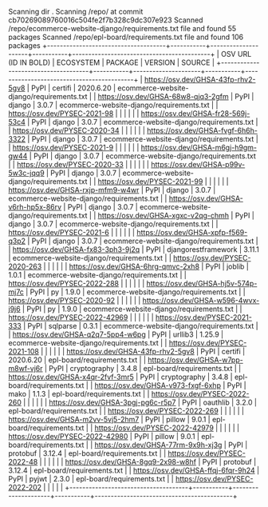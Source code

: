 Scanning dir .
Scanning /repo/ at commit cb70269089760016c504fe2f7b328c9dc307e923
Scanned /repo/ecommerce-website-django/requirements.txt file and found 55 packages
Scanned /repo/epl-board/requirements.txt file and found 106 packages
+-------------------------------------+-----------+---------------------+-----------+-------------------------------------------+
| OSV URL (ID IN BOLD)                | ECOSYSTEM | PACKAGE             | VERSION   | SOURCE                                    |
+-------------------------------------+-----------+---------------------+-----------+-------------------------------------------+
| https://osv.dev/GHSA-43fp-rhv2-5gv8 | PyPI      | certifi             | 2020.6.20 | ecommerce-website-django/requirements.txt |
| https://osv.dev/GHSA-68w8-qjq3-2gfm | PyPI      | django              | 3.0.7     | ecommerce-website-django/requirements.txt |
| https://osv.dev/PYSEC-2021-98       |           |                     |           |                                           |
| https://osv.dev/GHSA-fr28-569j-53c4 | PyPI      | django              | 3.0.7     | ecommerce-website-django/requirements.txt |
| https://osv.dev/PYSEC-2020-34       |           |                     |           |                                           |
| https://osv.dev/GHSA-fvgf-6h6h-3322 | PyPI      | django              | 3.0.7     | ecommerce-website-django/requirements.txt |
| https://osv.dev/PYSEC-2021-9        |           |                     |           |                                           |
| https://osv.dev/GHSA-m6gj-h9gm-gw44 | PyPI      | django              | 3.0.7     | ecommerce-website-django/requirements.txt |
| https://osv.dev/PYSEC-2020-33       |           |                     |           |                                           |
| https://osv.dev/GHSA-p99v-5w3c-jqq9 | PyPI      | django              | 3.0.7     | ecommerce-website-django/requirements.txt |
| https://osv.dev/PYSEC-2021-99       |           |                     |           |                                           |
| https://osv.dev/GHSA-rxjp-mfm9-w4wr | PyPI      | django              | 3.0.7     | ecommerce-website-django/requirements.txt |
| https://osv.dev/GHSA-v6rh-hp5x-86rv | PyPI      | django              | 3.0.7     | ecommerce-website-django/requirements.txt |
| https://osv.dev/GHSA-xgxc-v2qg-chmh | PyPI      | django              | 3.0.7     | ecommerce-website-django/requirements.txt |
| https://osv.dev/PYSEC-2021-6        |           |                     |           |                                           |
| https://osv.dev/GHSA-xpfp-f569-q3p2 | PyPI      | django              | 3.0.7     | ecommerce-website-django/requirements.txt |
| https://osv.dev/GHSA-fx83-3ph3-9j2q | PyPI      | djangorestframework | 3.11.1    | ecommerce-website-django/requirements.txt |
| https://osv.dev/PYSEC-2020-263      |           |                     |           |                                           |
| https://osv.dev/GHSA-6hrg-qmvc-2xh8 | PyPI      | joblib              | 1.0.1     | ecommerce-website-django/requirements.txt |
| https://osv.dev/PYSEC-2022-288      |           |                     |           |                                           |
| https://osv.dev/GHSA-hj5v-574p-mj7c | PyPI      | py                  | 1.9.0     | ecommerce-website-django/requirements.txt |
| https://osv.dev/PYSEC-2020-92       |           |                     |           |                                           |
| https://osv.dev/GHSA-w596-4wvx-j9j6 | PyPI      | py                  | 1.9.0     | ecommerce-website-django/requirements.txt |
| https://osv.dev/PYSEC-2022-42969    |           |                     |           |                                           |
| https://osv.dev/PYSEC-2021-333      | PyPI      | sqlparse            | 0.3.1     | ecommerce-website-django/requirements.txt |
| https://osv.dev/GHSA-q2q7-5pp4-w6pg | PyPI      | urllib3             | 1.25.9    | ecommerce-website-django/requirements.txt |
| https://osv.dev/PYSEC-2021-108      |           |                     |           |                                           |
| https://osv.dev/GHSA-43fp-rhv2-5gv8 | PyPI      | certifi             | 2020.6.20 | epl-board/requirements.txt                |
| https://osv.dev/GHSA-w7pp-m8wf-vj6r | PyPI      | cryptography        | 3.4.8     | epl-board/requirements.txt                |
| https://osv.dev/GHSA-x4qr-2fvf-3mr5 | PyPI      | cryptography        | 3.4.8     | epl-board/requirements.txt                |
| https://osv.dev/GHSA-v973-fxgf-6xhp | PyPI      | mako                | 1.1.3     | epl-board/requirements.txt                |
| https://osv.dev/PYSEC-2022-260      |           |                     |           |                                           |
| https://osv.dev/GHSA-3pgj-pg6c-r5p7 | PyPI      | oauthlib            | 3.2.0     | epl-board/requirements.txt                |
| https://osv.dev/PYSEC-2022-269      |           |                     |           |                                           |
| https://osv.dev/GHSA-m2vv-5vj5-2hm7 | PyPI      | pillow              | 9.0.1     | epl-board/requirements.txt                |
| https://osv.dev/PYSEC-2022-42979    |           |                     |           |                                           |
| https://osv.dev/PYSEC-2022-42980    | PyPI      | pillow              | 9.0.1     | epl-board/requirements.txt                |
| https://osv.dev/GHSA-77rm-9x9h-xj3g | PyPI      | protobuf            | 3.12.4    | epl-board/requirements.txt                |
| https://osv.dev/PYSEC-2022-48       |           |                     |           |                                           |
| https://osv.dev/GHSA-8gq9-2x98-w8hf | PyPI      | protobuf            | 3.12.4    | epl-board/requirements.txt                |
| https://osv.dev/GHSA-ffqj-6fqr-9h24 | PyPI      | pyjwt               | 2.3.0     | epl-board/requirements.txt                |
| https://osv.dev/PYSEC-2022-202      |           |                     |           |                                           |
+-------------------------------------+-----------+---------------------+-----------+-------------------------------------------+

